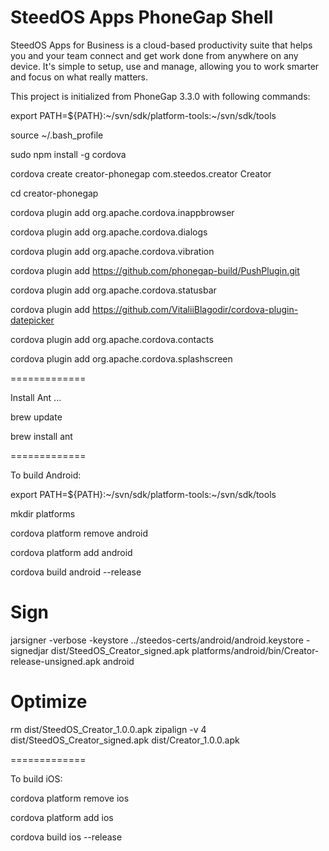 SteedOS Apps PhoneGap Shell
===========

SteedOS Apps for Business is a cloud-based productivity suite that helps you and your team connect and get work done from anywhere on any device.   It's simple to setup, use and manage, allowing you to work smarter and focus on what really matters.

This project is initialized from PhoneGap 3.3.0 with following commands:

export PATH=${PATH}:~/svn/sdk/platform-tools:~/svn/sdk/tools

source ~/.bash_profile

sudo npm install -g cordova

cordova create creator-phonegap com.steedos.creator Creator

cd creator-phonegap

cordova plugin add org.apache.cordova.inappbrowser

cordova plugin add org.apache.cordova.dialogs

cordova plugin add org.apache.cordova.vibration

cordova plugin add https://github.com/phonegap-build/PushPlugin.git

cordova plugin add org.apache.cordova.statusbar

cordova plugin add https://github.com/VitaliiBlagodir/cordova-plugin-datepicker

cordova plugin add org.apache.cordova.contacts

cordova plugin add org.apache.cordova.splashscreen

=============

Install Ant ...

brew update

brew install ant

=============

To build Android: 

export PATH=${PATH}:~/svn/sdk/platform-tools:~/svn/sdk/tools

mkdir platforms

cordova platform remove android

cordova platform add android

cordova build android --release

# Sign
jarsigner -verbose -keystore ../steedos-certs/android/android.keystore -signedjar dist/SteedOS_Creator_signed.apk platforms/android/bin/Creator-release-unsigned.apk android

# Optimize
rm dist/SteedOS_Creator_1.0.0.apk
zipalign -v 4 dist/SteedOS_Creator_signed.apk dist/Creator_1.0.0.apk

=============

To build iOS: 

cordova platform remove ios

cordova platform add ios

cordova build ios --release
